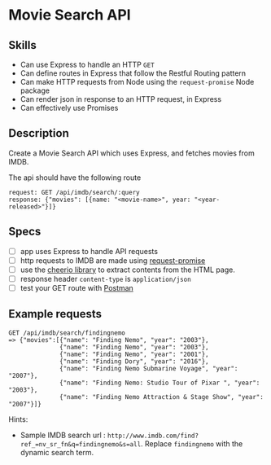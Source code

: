 # Movie Search API


## Skills

- Can use Express to handle an HTTP `GET`
- Can define routes in Express that follow the Restful Routing pattern
- Can make HTTP requests from Node using the `request-promise` Node package
- Can render json in response to an HTTP request, in Express
- Can effectively use Promises

## Description

Create a Movie Search API which uses Express, and fetches movies from IMDB.

The api should have the following route
```
request: GET /api/imdb/search/:query
response: {"movies": [{name: "<movie-name>", year: "<year-released>"}]}
```

## Specs
- [ ] app uses Express to handle API requests
- [ ] http requests to IMDB are made using [request-promise](https://github.com/request/request-promise)
- [ ] use the [cheerio library](https://github.com/cheeriojs/cheerio) to extract contents from the HTML page.
- [ ] response header `content-type` is `application/json`
- [ ] test your GET route with [Postman](https://www.getpostman.com/)

## Example requests

```
GET /api/imdb/search/findingnemo
=> {"movies":[{"name": "Finding Nemo", "year": "2003"},
              {"name": "Finding Nemo", "year": "2003"},
              {"name": "Finding Nemo", "year": "2001"},
              {"name": "Finding Dory", "year": "2016"},
              {"name": "Finding Nemo Submarine Voyage", "year": "2007"},
              {"name": "Finding Nemo: Studio Tour of Pixar ", "year": "2003"},
              {"name": "Finding Nemo Attraction & Stage Show", "year": "2007"}]}
```

Hints:
- Sample IMDB search url : `http://www.imdb.com/find?ref_=nv_sr_fn&q=findingnemo&s=all`. Replace `findingnemo` with the dynamic search term.
